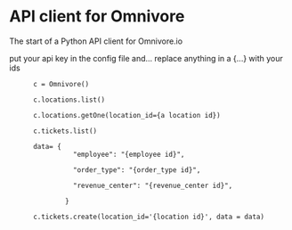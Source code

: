 # API client for Omnivore
The start of a Python API client for Omnivore.io

put your api key in the config file and...
replace anything in a {...} with your ids

          c = Omnivore()
          
          c.locations.list()
          
          c.locations.getOne(location_id={a location id})
          
          c.tickets.list()
          
          data= {
                    "employee": "{employee id}",
          
                    "order_type": "{order_type id}",
          
                    "revenue_center": "{revenue_center id}",
          
                  }
                  
          c.tickets.create(location_id='{location id}', data = data)

